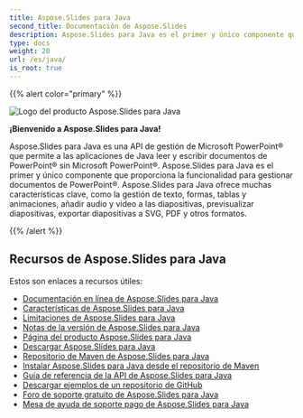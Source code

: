 ```yaml
---
title: Aspose.Slides para Java
second_title: Documentación de Aspose.Slides
description: Aspose.Slides para Java es el primer y único componente que proporciona la funcionalidad para gestionar documentos de PowerPoint®. Aspose.Slides para Java ofrece muchas características clave, como la gestión de texto, formas, exportación de diapositivas a SVG, PDF y otros formatos.
type: docs
weight: 20
url: /es/java/
is_root: true
---
```


{{% alert color="primary" %}}

![Logo del producto Aspose.Slides para Java](home_1.png)

**¡Bienvenido a Aspose.Slides para Java!**

Aspose.Slides para Java es una API de gestión de Microsoft PowerPoint® que permite a las aplicaciones de Java leer y escribir documentos de PowerPoint® sin Microsoft PowerPoint®. Aspose.Slides para Java es el primer y único componente que proporciona la funcionalidad para gestionar documentos de PowerPoint®. Aspose.Slides para Java ofrece muchas características clave, como la gestión de texto, formas, tablas y animaciones, añadir audio y video a las diapositivas, previsualizar diapositivas, exportar diapositivas a SVG, PDF y otros formatos.

{{% /alert %}}

## **Recursos de Aspose.Slides para Java**

Estos son enlaces a recursos útiles:

- [Documentación en línea de Aspose.Slides para Java](/slides/es/java/)
- [Características de Aspose.Slides para Java](/slides/es/java/features-overview/)
- [Limitaciones de Aspose.Slides para Java](/slides/es/java/known-issues/)
- [Notas de la versión de Aspose.Slides para Java](https://releases.aspose.com/slides/java/release-notes/)
- [Página del producto Aspose.Slides para Java](https://products.aspose.com/slides/java/)
- [Descargar Aspose.Slides para Java](https://releases.aspose.com/slides/java/)
- [Repositorio de Maven de Aspose.Slides para Java](https://releases.aspose.com/java/repo/com/aspose/aspose-slides/)
- [Instalar Aspose.Slides para Java desde el repositorio de Maven](/slides/es/java/installation/)
- [Guía de referencia de la API de Aspose.Slides para Java](https://reference.aspose.com/slides/java)
- [Descargar ejemplos de un repositorio de GitHub](https://github.com/aspose-slides/Aspose.Slides-for-Java)
- [Foro de soporte gratuito de Aspose.Slides para Java](https://forum.aspose.com/c/slides/11)
- [Mesa de ayuda de soporte pago de Aspose.Slides para Java](https://helpdesk.aspose.com/)
